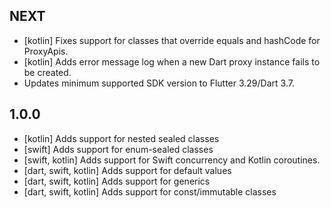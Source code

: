 ## NEXT
* [kotlin] Fixes support for classes that override equals and hashCode for ProxyApis.
* [kotlin] Adds error message log when a new Dart proxy instance fails to be created.
* Updates minimum supported SDK version to Flutter 3.29/Dart 3.7.

## 1.0.0

* [kotlin] Adds support for nested sealed classes
* [swift] Adds support for enum-sealed classes
* [swift, kotlin] Adds support for Swift concurrency and Kotlin coroutines.
* [dart, swift, kotlin] Adds support for default values
* [dart, swift, kotlin] Adds support for generics
* [dart, swift, kotlin] Adds support for const/immutable classes